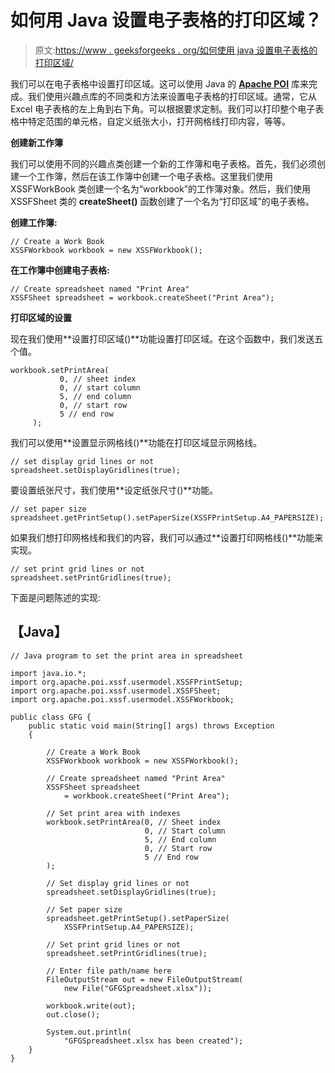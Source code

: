 # 如何用 Java 设置电子表格的打印区域？

> 原文:[https://www . geeksforgeeks . org/如何使用 java 设置电子表格的打印区域/](https://www.geeksforgeeks.org/how-to-set-the-print-area-of-a-spreadsheet-using-java/)

我们可以在电子表格中设置打印区域。这可以使用 Java 的 [**Apache POI**](https://jar-download.com/artifacts/org.apache.poi) 库来完成。我们使用兴趣点库的不同类和方法来设置电子表格的打印区域。通常，它从 Excel 电子表格的左上角到右下角。可以根据要求定制。我们可以打印整个电子表格中特定范围的单元格，自定义纸张大小，打开网格线打印内容，等等。

**创建新工作簿**

我们可以使用不同的兴趣点类创建一个新的工作簿和电子表格。首先，我们必须创建一个工作簿，然后在该工作簿中创建一个电子表格。这里我们使用 XSSFWorkBook 类创建一个名为“workbook”的工作簿对象。然后，我们使用 XSSFSheet 类的 **createSheet()** 函数创建了一个名为“打印区域”的电子表格。

**创建工作簿:**

```
// Create a Work Book
XSSFWorkbook workbook = new XSSFWorkbook();
```

**在工作簿中创建电子表格:**

```
// Create spreadsheet named "Print Area"
XSSFSheet spreadsheet = workbook.createSheet("Print Area");
```

**打印区域的设置**

现在我们使用**设置打印区域()**功能设置打印区域。在这个函数中，我们发送五个值。

```
workbook.setPrintArea(
           0, // sheet index
           0, // start column
           5, // end column
           0, // start row
           5 // end row
     );
```

我们可以使用**设置显示网格线()**功能在打印区域显示网格线。

```
// set display grid lines or not
spreadsheet.setDisplayGridlines(true);
```

要设置纸张尺寸，我们使用**设定纸张尺寸()**功能。

```
// set paper size
spreadsheet.getPrintSetup().setPaperSize(XSSFPrintSetup.A4_PAPERSIZE);
```

如果我们想打印网格线和我们的内容，我们可以通过**设置打印网格线()**功能来实现。

```
// set print grid lines or not
spreadsheet.setPrintGridlines(true);
```

下面是问题陈述的实现:

## 【Java】

```
// Java program to set the print area in spreadsheet

import java.io.*;
import org.apache.poi.xssf.usermodel.XSSFPrintSetup;
import org.apache.poi.xssf.usermodel.XSSFSheet;
import org.apache.poi.xssf.usermodel.XSSFWorkbook;

public class GFG {
    public static void main(String[] args) throws Exception
    {

        // Create a Work Book
        XSSFWorkbook workbook = new XSSFWorkbook();

        // Create spreadsheet named "Print Area"
        XSSFSheet spreadsheet
            = workbook.createSheet("Print Area");

        // Set print area with indexes
        workbook.setPrintArea(0, // Sheet index
                              0, // Start column
                              5, // End column
                              0, // Start row
                              5 // End row
        );

        // Set display grid lines or not
        spreadsheet.setDisplayGridlines(true);

        // Set paper size
        spreadsheet.getPrintSetup().setPaperSize(
            XSSFPrintSetup.A4_PAPERSIZE);

        // Set print grid lines or not
        spreadsheet.setPrintGridlines(true);

        // Enter file path/name here
        FileOutputStream out = new FileOutputStream(
            new File("GFGSpreadsheet.xlsx"));

        workbook.write(out);
        out.close();

        System.out.println(
            "GFGSpreadsheet.xlsx has been created");
    }
}
```